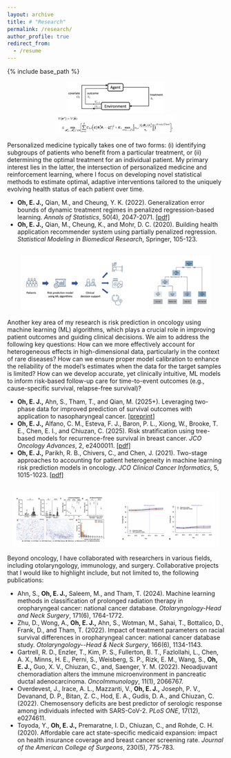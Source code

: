 ```yaml
---
layout: archive
title: # "Research"
permalink: /research/
author_profile: true
redirect_from:
  - /resume
---
```


{% include base_path %}



<div style="text-align: center;">
  <img src="/images/myfig1.png" style="width: 45%;">
  <img src="/images/myfig1-2.png" style="width: 55%;">
</div>

Personalized medicine typically takes one of two forms: (i) identifying subgroups of patients who benefit from a particular treatment, or (ii) determining the optimal treatment for an individual patient. My primary interest lies in the latter, the intersection of personalized medicine and reinforcement learning, where I focus on developing novel statistical methods to estimate optimal, adaptive interventions tailored to the uniquely evolving health status of each patient over time.

* __Oh, E. J.,__ Qian, M., and Cheung, Y. K. (2022). Generalization error bounds of dynamic treatment regimes in penalized regression-based learning. _Annals of Statistics_, 50(4), 2047-2071. [[pdf]](https://par.nsf.gov/servlets/purl/10429985)
* __Oh, E. J.,__ Qian, M., Cheung, K., and Mohr, D. C. (2020). Building health application recommender system using partially penalized regression. _Statistical Modeling in Biomedical Research_, Springer, 105-123.


<br>

<div style="text-align: center;">
  <img src="/images/myfig2v2.png" style="width: 87%;">
</div>

Another key area of my research is risk prediction in oncology using machine learning (ML) algorithms, which plays a crucial role in improving patient outcomes and guiding clinical decisions. We aim to address the following key questions: How can we more effectively account for heterogeneous effects in high-dimensional data, particularly in the context of rare diseases? How can we ensure proper model calibration to enhance the reliability of the model’s estimates when the data for the target samples is limited? How can we develop accurate, yet clinically intuitive, ML models to inform risk-based follow-up care for time-to-event outcomes (e.g., cause-specific survival, relapse-free survival)?
<!--
We have addressed the challenge of patient heterogeneity in predicting short-term mortality risk among cancer patients through a two-stage modeling approach. Additionally, by developing tree-based risk stratification models for recurrence-free survival, we have identified breast cancer patients at very high risk, enabling targeted interventions, particularly for those who are terminally ill.
-->
* __Oh, E. J.,__ Ahn, S., Tham, T., and Qian, M. (2025+). Leveraging two-phase data for improved prediction of survival outcomes with application to nasopharyngeal cancer. [[preprint]](https://arxiv.org/pdf/2503.16732)
* __Oh, E. J.,__ Alfano, C. M., Esteva, F. J., Baron, P. L., Xiong, W., Brooke, T. E., Chen, E. I., and  Chiuzan, C. (2025). Risk stratification using tree-based models for recurrence-free survival in breast cancer. _JCO Oncology Advances_, 2, e2400011. [[pdf]](https://ascopubs.org/doi/pdfdirect/10.1200/OA.24.00011)
* __Oh, E. J.,__ Parikh, R. B., Chivers, C., and Chen, J. (2021). Two-stage approaches to accounting for patient heterogeneity in machine learning risk prediction models in oncology. _JCO Clinical Cancer Informatics_, 5, 1015-1023. [[pdf]](https://pmc.ncbi.nlm.nih.gov/articles/PMC8812620/pdf/cci-5-cci.21.00077.pdf)


<br>

<div style="text-align: center;">
  <img src="/images/myfig3.png" style="width: 95%;">
</div>

Beyond oncology, I have collaborated with researchers in various fields, including otolaryngology, immunology, and surgery. Collaborative projects that I would like to highlight include, but not limited to, the following publications:

* Ahn, S., __Oh, E. J.,__ Saleem, M., and Tham, T. (2024). Machine learning methods in classification of prolonged radiation therapy in oropharyngeal cancer: national cancer database. _Otolaryngology-Head and Neck Surgery_, 171(6), 1764-1772.
* Zhu, D., Wong, A., __Oh, E. J.,__ Ahn, S., Wotman, M., Sahai, T., Bottalico, D., Frank, D., and Tham, T. (2022). Impact of treatment parameters on racial survival differences in oropharyngeal cancer: national cancer database study. _Otolaryngology--Head & Neck Surgery_, 166(6), 1134-1143.
* Gartrell, R. D., Enzler, T., Kim, P. S., Fullerton, B. T., Fazlollahi, L., Chen, A. X., Minns, H. E., Perni, S., Weisberg, S. P., Rizk, E. M., Wang, S., __Oh, E. J.,__ Guo, X. V., Chiuzan, C., and, Saenger, Y. M. (2022). Neoadjuvant chemoradiation alters the immune microenvironment in pancreatic ductal adenocarcinoma. _OncoImmunology_, 11(1), 2066767.
* Overdevest, J., Irace, A. L., Mazzanti, V., __Oh, E. J.,__ Joseph, P. V., Devanand, D. P., Bitan, Z. C., Hod, E. A., Gudis, D. A., and Chiuzan, C. (2022). Chemosensory deficits are best predictor of serologic response among individuals infected with SARS-CoV-2. _PLoS ONE_, 17(12), e0274611.
* Toyoda, Y., __Oh, E. J.,__ Premaratne, I. D., Chiuzan, C., and Rohde, C. H. (2020). Affordable care act state-specific medicaid expansion: impact on health insurance coverage and breast cancer screening rate. _Journal of the American College of Surgeons_, 230(5), 775-783.
